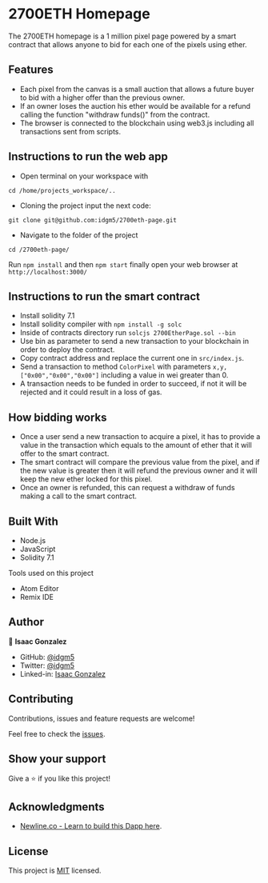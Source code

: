 # 2700ETH Homepage
The 2700ETH homepage is a 1 million pixel page powered by a smart contract that allows anyone to bid for each one of the pixels using ether.

## Features
- Each pixel from the canvas is a small auction that allows a future buyer to bid with a higher offer than the previous owner.
- If an owner loses the auction his ether would be available for a refund calling the function "withdraw funds()" from the contract.
- The browser is connected to the blockchain using web3.js including all transactions sent from scripts.

## Instructions to run the web app

+ Open terminal on your workspace with
```
cd /home/projects_workspace/..
```
+ Cloning the project input the next code:
```
git clone git@github.com:idgm5/2700eth-page.git
```
+ Navigate to the folder of the project
```
cd /2700eth-page/
```
Run  `npm install` and then `npm start` finally open your web browser at `http://localhost:3000/`

## Instructions to run the smart contract
- Install solidity 7.1
- Install solidity compiler with `npm install -g solc`
- Inside of contracts directory run `solcjs 2700EtherPage.sol --bin`
- Use bin as parameter to send a new transaction to your blockchain in order to  deploy the contract.
- Copy contract address and replace the current one in `src/index.js`.
- Send a transaction to method `ColorPixel` with parameters `x,y,["0x00","0x00","0x00"]` including a value in wei greater than 0.
- A transaction needs to be funded in order to succeed, if not it will be rejected and it could result in a loss of gas.

## How bidding works
- Once a user send a new transaction to acquire a pixel, it has to provide a value in the transaction which equals to the amount of ether that it will offer to the smart contract.
- The smart contract will compare the previous value from the pixel, and if the new value is greater then it will refund the previous owner and it will keep the new ether locked for this pixel.
- Once an owner is refunded, this can request a withdraw of funds making a call to the smart contract.

## Built With

* Node.js
* JavaScript
* Solidity 7.1

Tools used on this project

- Atom Editor
- Remix IDE

## Author

👤 **Isaac Gonzalez**

- GitHub: [@idgm5](https://github.com/idgm5)
- Twitter: [@idgm5](https://twitter.com/idgm5)
- Linked-in: [Isaac Gonzalez](https://www.linkedin.com/in/isaacmunguia)

## Contributing

Contributions, issues and feature requests are welcome!

Feel free to check the [issues](https://github.com/idgm5/catalogue/issues).

## Show your support

Give a ⭐️ if you like this project!

## Acknowledgments

+ [Newline.co - Learn to build this Dapp here](https://www.newline.co/courses/million-ether-homepage).

## License

This project is [MIT](lic.url) licensed.
